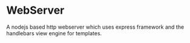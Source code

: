 # WebServer
A nodejs based http webserver which uses express framework and the handlebars view engine for templates.
